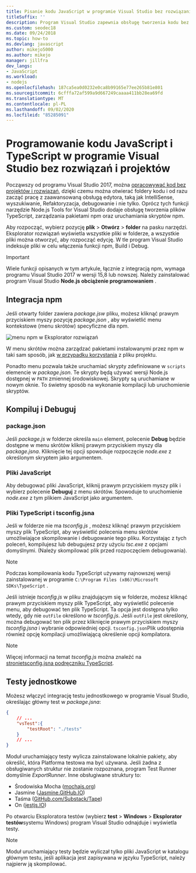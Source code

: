 ```yaml
---
title: Pisanie kodu JavaScript w programie Visual Studio bez rozwiązania lub projektu
titleSuffix: ''
description: Program Visual Studio zapewnia obsługę tworzenia kodu bez zależności w pliku projektu lub pliku rozwiązania
ms.custom: seodec18
ms.date: 09/24/2018
ms.topic: how-to
ms.devlang: javascript
author: mikejo5000
ms.author: mikejo
manager: jillfra
dev_langs:
- JavaScript
ms.workload:
- nodejs
ms.openlocfilehash: 187ca5ea0d0232e0ca8b99165e77ee265b81e801
ms.sourcegitcommit: 6cfffa72af599a9d667249caaaa411bb28ea69fd
ms.translationtype: MT
ms.contentlocale: pl-PL
ms.lasthandoff: 09/02/2020
ms.locfileid: "85285091"
---
```

# <a name="develop-javascript-and-typescript-code-in-visual-studio-without-solutions-or-projects"></a>Programowanie kodu JavaScript i TypeScript w programie Visual Studio bez rozwiązań i projektów

Począwszy od programu Visual Studio 2017, można [opracowywać kod bez projektów i rozwiązań](../ide/develop-code-in-visual-studio-without-projects-or-solutions.md), dzięki czemu można otwierać foldery kodu i od razu zacząć pracę z zaawansowaną obsługą edytora, taką jak IntelliSense, wyszukiwanie, Refaktoryzacja, debugowanie i nie tylko. Oprócz tych funkcji narzędzie Node.js Tools for Visual Studio dodaje obsługę tworzenia plików TypeScript, zarządzania pakietami npm oraz uruchamiania skryptów npm.

Aby rozpocząć, wybierz pozycję **plik**  >  **Otwórz**  >  **folder** na pasku narzędzi. Eksplorator rozwiązań wyświetla wszystkie pliki w folderze, a wszystkie pliki można otworzyć, aby rozpocząć edycję. W tle program Visual Studio indeksuje pliki w celu włączenia funkcji npm, Build i Debug.

> [!IMPORTANT]
> Wiele funkcji opisanych w tym artykule, łącznie z integracją npm, wymaga programu Visual Studio 2017 w wersji 15,8 lub nowszej. Należy zainstalować program Visual Studio **Node.js obciążenie programowaniem** .

## <a name="npm-integration"></a>Integracja npm

Jeśli otwarty folder zawiera *package.jsw* pliku, możesz kliknąć prawym przyciskiem myszy pozycję *package.json* , aby wyświetlić menu kontekstowe (menu skrótów) specyficzne dla npm.

![menu npm w Eksplorator rozwiązań](../javascript/media/solution-explorer-npm-ctx.png)

W menu skrótów można zarządzać pakietami instalowanymi przez npm w taki sam sposób, jak [w przypadku korzystania](npm-package-management.md) z pliku projektu.

Ponadto menu pozwala także uruchamiać skrypty zdefiniowane w `scripts` elemencie w *package.json*. Te skrypty będą używać wersji Node.js dostępnej w `PATH` zmiennej środowiskowej. Skrypty są uruchamiane w nowym oknie. To świetny sposób na wykonanie kompilacji lub uruchomienie skryptów.

## <a name="build-and-debug"></a>Kompiluj i Debuguj

### <a name="packagejson"></a>package.json
Jeśli *package.js* w folderze określa `main` element, polecenie **Debug** będzie dostępne w menu skrótów kliknij prawym przyciskiem myszy dla *package.jsna*.
Kliknięcie tej opcji spowoduje rozpoczęcie *node.exe* z określonym skryptem jako argumentem.

### <a name="javascript-files"></a>Pliki JavaScript
Aby debugować pliki JavaScript, kliknij prawym przyciskiem myszy plik i wybierz polecenie **Debuguj** z menu skrótów. Spowoduje to uruchomienie *node.exe* z tym plikiem JavaScript jako argumentem.

### <a name="typescript-files-and-tsconfigjson"></a>Pliki TypeScript i tsconfig.jsna
Jeśli w folderze nie ma *tsconfig.js* , możesz kliknąć prawym przyciskiem myszy plik TypeScript, aby wyświetlić polecenia menu skrótów umożliwiające skompilowanie i debugowanie tego pliku. Korzystając z tych poleceń, kompilujesz lub debugujesz przy użyciu *tsc.exe* z opcjami domyślnymi. (Należy skompilować plik przed rozpoczęciem debugowania).

> [!NOTE]
> Podczas kompilowania kodu TypeScript używamy najnowszej wersji zainstalowanej w programie `C:\Program Files (x86)\Microsoft SDKs\TypeScript` .

Jeśli istnieje *tsconfig.js* w pliku znajdującym się w folderze, możesz kliknąć prawym przyciskiem myszy plik TypeScript, aby wyświetlić polecenie menu, aby debugować ten plik TypeScript. Ta opcja jest dostępna tylko wtedy, gdy nie `outFile` określono w *tsconfig.js*. Jeśli `outFile` jest określony, można debugować ten plik przez kliknięcie prawym przyciskiem myszy *tsconfig.jsna* i wybranie odpowiedniej opcji. `tsconfig.json`Plik udostępnia również opcję kompilacji umożliwiającą określenie opcji kompilatora.

> [!NOTE]
> Więcej informacji na temat *tsconfig.js* można znaleźć na [ stronietsconfig.jsna podręczniku TypeScript](https://www.typescriptlang.org/docs/handbook/tsconfig-json.html).

## <a name="unit-tests"></a>Testy jednostkowe
Możesz włączyć integrację testu jednostkowego w programie Visual Studio, określając główny test w *package.jsna*:

```json
{
    // ...
    "vsTest":{
        "testRoot": "./tests"
    }
    // ...
}
```

Moduł uruchamiający testy wylicza zainstalowane lokalnie pakiety, aby określić, która Platforma testowa ma być używana.
Jeśli żadna z obsługiwanych struktur nie zostanie rozpoznana, program Test Runner domyślnie *ExportRunner*. Inne obsługiwane struktury to:
* Środowiska Mocha ([mochajs.org](https://mochajs.org/))
* Jasmine ([Jasmine.GitHub.IO](https://jasmine.github.io/))
* Taśma ([GitHub.com/Substack/Tape](https://github.com/substack/tape))
* On ([jestjs.IO](https://jestjs.io/))

Po otwarciu Eksploratora testów (wybierz **test**  >  **Windows**  >  **Eksplorator testów**systemu Windows) program Visual Studio odnajduje i wyświetla testy.

> [!NOTE]
> Moduł uruchamiający testy będzie wyliczał tylko pliki JavaScript w katalogu głównym testu, jeśli aplikacja jest zapisywana w języku TypeScript, należy najpierw ją skompilować.
